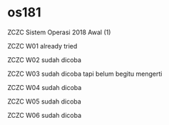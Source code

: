 # os181

ZCZC Sistem Operasi 2018 Awal (1)

ZCZC W01 already tried

ZCZC W02 sudah dicoba

ZCZC W03 sudah dicoba tapi belum begitu mengerti

ZCZC W04 sudah dicoba

ZCZC W05 sudah dicoba

ZCZC W06 sudah dicoba
